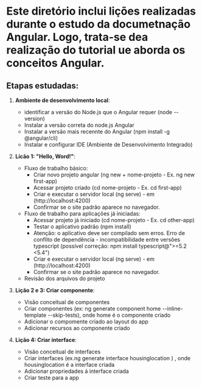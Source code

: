 # Este diretório inclui lições realizadas durante o estudo da documetnação Angular. Logo, trata-se dea realização do tutorial ue aborda os conceitos Angular.

## Etapas estudadas:

1. **Ambiente de desenvolvimento local**:
    * identificar a versão do Node.js que o Angular requer (node --version)
    * Instalar a versão correta do node.js Angular
    * Instalar a versão mais recennte do Angular (npm install -g @angular/cli)
    * Instalar e configurar IDE (Ambiente de Desenvolvimento Integrado)


2. **Licão 1: "Hello, Word!"**:
    * Fluxo de trabalho básico:
        * Criar novo projeto angular (ng new + nome-projeto - Ex. ng new first-app)
        * Acessar projeto criado (cd nome-projeto - Ex. cd first-app)
        * Criar e executar o servidor local  (ng serve)  - em (http://localhost:4200)
        * Confirmar se o site padrão aparece no navegador.
    * Fluxo de trabalho para aplicações já iniciadas:
        * Acessar projeto já iniciado (cd nome-projeto - Ex. cd other-app)
        * Testar o aplicativo padrão (npm install)
        - Atenção: o aplicativo deve ser compilado sem erros. 
            Erro de conflito de dependência - incompatibilidade entre versões typescript (possível correção: npm install typescript@">=5.2 <5.4")
        * Criar e executar o servidor local  (ng serve)  - em (http://localhost:4200)
        * Confirmar se o site padrão aparece no navegador.
    * Revisão dos arquivos do projeto

3. **Lição 2 e 3: Criar componente**:
    * Visão conceitual de componentes
    * Criar componentes  (ex: ng generate component home --inline-template --skip-tests), onde home é o componente criado
    * Adicionar o compomente  criado ao layout do app
    * Adicionar recursos ao componente criado

4. **Lição 4: Criar interface**:
    * Visão conceitual de interfaces
    * Criar interfaces (ex.ng generate interface housinglocation ) , onde  housinglocation é a interface criada
    * Adicionar propriedades á interface criada
    * Criar teste para a app

    